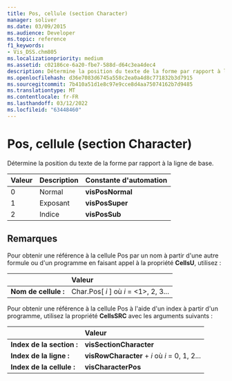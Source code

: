 ```yaml
---
title: Pos, cellule (section Character)
manager: soliver
ms.date: 03/09/2015
ms.audience: Developer
ms.topic: reference
f1_keywords:
- Vis_DSS.chm805
ms.localizationpriority: medium
ms.assetid: c02186ce-6a20-fbe7-588d-d64c3ea4dec4
description: Détermine la position du texte de la forme par rapport à la ligne de base.
ms.openlocfilehash: d36e7083d6745a558c2ea0a4d8c771832b3d7915
ms.sourcegitcommit: 7b410a51d1e8c97e9cce8d4aa75074162b7d9485
ms.translationtype: MT
ms.contentlocale: fr-FR
ms.lasthandoff: 03/12/2022
ms.locfileid: "63448460"
---
```

# <a name="pos-cell-character-section"></a>Pos, cellule (section Character)

Détermine la position du texte de la forme par rapport à la ligne de base.
  
|**Valeur**|**Description**|**Constante d'automation**|
|:-----|:-----|:-----|
| 0  <br/> | Normal  <br/> |**visPosNormal** <br/> |
| 1  <br/> | Exposant  <br/> |**visPosSuper** <br/> |
| 2  <br/> | Indice  <br/> |**visPosSub** <br/> |
   
## <a name="remarks"></a>Remarques

Pour obtenir une référence à la cellule Pos par un nom à partir d'une autre formule ou d'un programme en faisant appel à la propriété **CellsU**, utilisez : 
  
||Valeur |
|:-----|:-----|
| **Nom de cellule :**  <br/> | Char.Pos[  *i*  ] où  *i*  = <1>, 2, 3... |
   
Pour obtenir une référence à la cellule Pos à l'aide d'un index à partir d'un programme, utilisez la propriété **CellsSRC** avec les arguments suivants : 
  
||Valeur |
|:-----|:-----|
| **Index de la section :**  <br/> |**visSectionCharacter** <br/> |
| **Index de la ligne :**  <br/> |**visRowCharacter** +   *i* où *i* = 0, 1, 2... |
| **Index de la cellule :**  <br/> |**visCharacterPos** <br/> |
   

